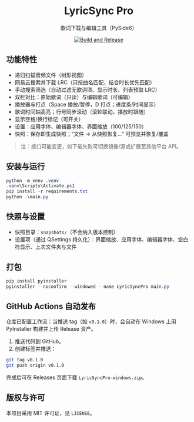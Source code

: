<div align="center">

# LyricSync Pro

歌词下载与编辑工具（PySide6）

[![Build and Release](https://github.com/yourname/lyricsync-pro/actions/workflows/release.yml/badge.svg)](../../actions)

</div>

## 功能特性

- 递归扫描音频文件（树形视图）
- 网易云搜索并下载 LRC（只按曲名匹配，结合时长优先匹配）
- 手动搜索筛选（自动过滤无歌词项、显示时长、列表预取 LRC）
- 双栏对比：原始歌词（只读）与编辑歌词（可编辑）
- 播放器与打点（Space 播放/暂停，D 打点；进度条/时间显示）
- 歌词时间轴高亮；行号同步滚动（滚轮联动，播放时跟随）
- 显示空格/换行标记（可开关）
- 设置：应用字体、编辑器字体、界面缩放（100/125/150）
- 快照：保存即生成快照；“文件 → 从快照恢复…” 可预览并恢复/覆盖

> 注：接口可能变更，如下载失败可切换镜像/源或扩展至其他平台 API。

## 安装与运行

```powershell
python -m venv .venv
.venv\Scripts\Activate.ps1
pip install -r requirements.txt
python .\main.py
```

## 快照与设置

- 快照目录：`snapshots/`（不会纳入版本控制）
- 设置项（通过 QSettings 持久化）：界面缩放、应用字体、编辑器字体、空白符显示、上次文件夹与文件

## 打包

```powershell
pip install pyinstaller
pyinstaller --noconfirm --windowed --name LyricSyncPro main.py
```

## GitHub Actions 自动发布

仓库已配置工作流：当推送 tag（如 `v0.1.0`）时，会自动在 Windows 上用 PyInstaller 构建并上传 Release 资产。

1. 推送代码到 GitHub。
2. 创建标签并推送：

```bash
git tag v0.1.0
git push origin v0.1.0
```

完成后可在 Releases 页面下载 `LyricSyncPro-windows.zip`。

## 版权与许可

本项目采用 MIT 许可证，见 `LICENSE`。
